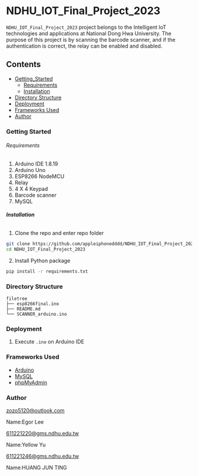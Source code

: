 # NDHU_IOT_Final_Project_2023


`NDHU_IOT_Final_Project_2023` project belongs to the Intelligent IoT technologies and applications at National Dong Hwa University. The purpose of this project is by scanning the barcode scanner, and if the authentication is correct, the relay can be enabled and disabled.

## Contents

- [Getting_Started](#GettingStarted)
  - [Requirements](#Requirements)
  - [Installation](#Installation)
- [Directory Structure](#Directory-Structure)
- [Deployment](#Deployment)
- [Frameworks Used](#Frameworks-Used)
- [Author](#Author)


### Getting Started

###### Requirements

1. Arduino IDE 1.8.19
2. Arduino Uno
3. ESP8266 NodeMCU
4. Relay
5. 4 X 4 Keypad
6. Barcode scanner
7. MySQL

###### **Installation**

1. Clone the repo and enter repo folder

```sh
git clone https://github.com/appleiphonedddd/NDHU_IOT_Final_Project_2023.git
cd NDHU_IOT_Final_Project_2023
```

2. Install Python package

```sh
pip install -r requirements.txt
```

### Directory Structure

```
filetree 
├── esp8266final.ino
├── README.md
└── SCANNER_arduino.ino
```

### Deployment

1. Execute `.ino` on Arduino IDE


### Frameworks Used

- [Arduino](https://www.arduino.cc/)
- [MySQL](https://www.mysql.com/)
- [phpMyAdmin](https://www.phpmyadmin.net/)

### Author

zozo5120@outlook.com

Name:Egor Lee

611221220@gms.ndhu.edu.tw

Name:Yellow Yu

611221246@gms.ndhu.edu.tw

Name:HUANG JUN TING
